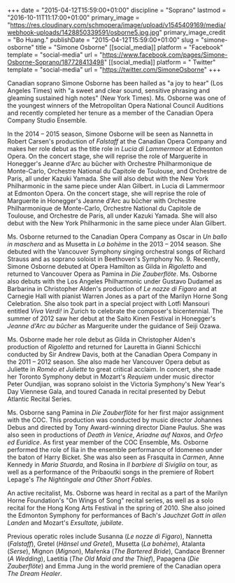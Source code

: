 +++
date = "2015-04-12T15:59:00+01:00"
discipline = "Soprano"
lastmod = "2016-10-11T11:17:00+01:00"
primary_image = "https://res.cloudinary.com/schmopera/image/upload/v1545409169/media/webhook-uploads/1428850339591/osborne5.jpg.jpg"
primary_image_credit = "Bo Huang."
publishDate = "2015-04-12T15:59:00+01:00"
slug = "simone-osborne"
title = "Simone Osborne"
[[social_media]]
platform = "Facebook"
template = "social-media"
url = "https://www.facebook.com/pages/Simone-Osborne-Soprano/187728413498"
[[social_media]]
platform = " Twitter"
template = "social-media"
url = "https://twitter.com/SimoneOsborne"
+++

<p>
	Canadian soprano Simone Osborne has been hailed as "a joy to hear" (Los Angeles Times) with "a sweet and clear sound, sensitive phrasing and gleaming sustained high notes" (New York Times). Ms. Osborne was one of the youngest winners of the Metropolitan Opera National Council Auditions and recently completed her tenure as a member of the Canadian Opera Company Studio Ensemble.
</p>
<p>
	In the 2014 – 2015 season, Simone Osborne will be seen as Nannetta in Robert Carsen's production of <em>Falstaff</em> at the Canadian Opera Company and makes her role debut as the title role in <em>Lucia di Lammermoor</em> at Edmonton Opera. On the concert stage, she will reprise the role of Marguerite in Honegger's Jeanne d'Arc au bûcher with Orchestre Philharmonique de Monte-Carlo, Orchestre National du Capitole de Toulouse, and Orchestre de Paris, all under Kazuki Yamada. She will also debut with the New York Philharmonic in the same piece under Alan Gilbert. <span class="hidden">in Lucia di Lammermoor at Edmonton Opera. On the concert stage, she will reprise the role of Marguerite in Honegger's Jeanne d'Arc au bûcher with Orchestre Philharmonique de Monte-Carlo, Orchestre National du Capitole de Toulouse, and Orchestre de Paris, all under Kazuki Yamada. She will also debut with the New York Philharmonic in the same piece under Alan Gilbert. </span>
</p>
<p>
	Ms. Osborne returned to the Canadian Opera Company as Oscar in <em>Un ballo in maschera</em> and as Musetta in <em>La bohème</em> in the 2013 – 2014 season. She debuted with the Vancouver Symphony singing orchestral songs of Richard Strauss and as soprano soloist in Beethoven's Symphony No. 9. Recently, Simone Osborne debuted at Opera Hamilton as Gilda in <em>Rigoletto</em> and returned to Vancouver Opera as Pamina in <em>Die Zauberflöte</em>. Ms. Osborne also debuts with the Los Angeles Philharmonic under Gustavo Dudamel as Barbarina in Christopher Alden's production of <em>Le nozze di Figaro</em> and at Carnegie Hall with pianist Warren Jones as a part of the Marilyn Horne Song Celebration. She also took part in a special project with Lotfi Mansouri entitled <em>Viva Verdi!</em> in Zurich to celebrate the composer's bicentennial. The summer of 2012 saw her debut at the Saito Kinen Festival in Honegger's <em>Jeanne d'Arc au bûcher</em> as Marguerite under the guidance of Seiji Ozawa.
</p>
<p>
	Ms. Osborne made her role debut as Gilda in Christopher Alden's production of <em>Rigoletto</em> and returned for Lauretta in Gianni Schicchi conducted by Sir Andrew Davis, both at the Canadian Opera Company in the 2011 – 2012 season. She also made her Vancouver Opera debut as Juliette in <em>Roméo et Juliette</em> to great critical acclaim. In concert, she made her Toronto Symphony debut in Mozart's <em>Requiem</em> under music director Peter Oundjian, was soprano soloist in the Victoria Symphony's New Year's Day Viennese Gala, and toured Canada in recital presented by Debut Atlantic Recital Series.
</p>
<p>
	Ms. Osborne sang Pamina in <em>Die Zauberflöte</em> for her first major assignment with the COC. This production was conducted by music director Johannes Debus and directed by Tony Award-winning director Diane Paulus. She was also seen in productions of <em>Death in Venice</em>, <em>Ariadne auf Naxos</em>, and <em>Orfeo ed Euridice</em>. As first year member of the COC Ensemble, Ms. Osborne performed the role of Ilia in the ensemble performance of Idomeneo under the baton of Harry Bicket. She was also seen as Frasquita in <em>Carmen</em>, Anne Kennedy in <em>Maria Stuarda</em>, and Rosina in <em>Il barbiere di Siviglia</em> on tour, as well as a performance of the Pribaoutki songs in the premiere of Robert Lepage's <em>The Nightingale and Other Short Fables</em>.
</p>
<p>
	An active recitalist, Ms. Osborne was heard in recital as a part of the Marilyn Horne Foundation's "On Wings of Song" recital series, as well as a solo recital for the Hong Kong Arts Festival in the spring of 2010. She also joined the Edmonton Symphony for performances of Bach's J<em>auchzet Gott in allen Landen</em> and Mozart's <em>Exsultate, jubilate</em>.
</p>
<p>
	Previous operatic roles include Susanna (<em>Le nozze di Figaro</em>), Nannetta (<em>Falstaff</em>), Gretel (<em>Hänsel und Gretel</em>), Musetta (<em>La bohème</em>), Atalanta (<em>Serse</em>), Mignon (<em>Mignon</em>), Mařenka (<em>The Bartered Bride</em>), Candace Brenner (<em>A Wedding</em>), Laetitia (<em>The Old Maid and the Thief</em>), Papagena (<em>Die Zauberflöte</em>) and Emma Jung in the world premiere of the Canadian opera <em>The Dream Healer</em>.
</p>
